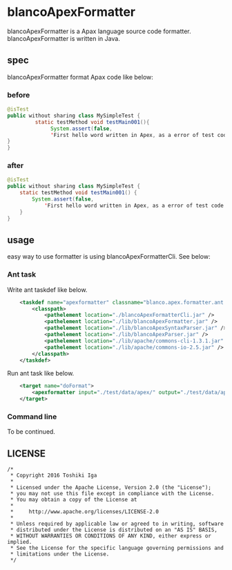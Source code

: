 # blancoApexFormatter

blancoApexFormatter is a Apax language source code formatter. blancoApexFormatter is written in Java.

## spec

blancoApexFormatter format Apax code like below:

### before

```java
@isTest
public without sharing class MySimpleTest {
         static testMethod void testMain001(){
              System.assert(false,
              'First hello word written in Apex, as a error of test code.');
}
}
```

### after

```java
@isTest
public without sharing class MySimpleTest {
    static testMethod void testMain001() {
        System.assert(false,
            'First hello word written in Apex, as a error of test code.');
    }
}
```

## usage

easy way to use formatter is using blancoApexFormatterCli. See below:

### Ant task
Write ant taskdef like below.

```xml
	<taskdef name="apexformatter" classname="blanco.apex.formatter.ant.BlancoApexFormatterTask">
		<classpath>
			<pathelement location="./blancoApexFormatterCli.jar" />
			<pathelement location="./lib/blancoApexFormatter.jar" />
			<pathelement location="./lib/blancoApexSyntaxParser.jar" />
			<pathelement location="./lib/blancoApexParser.jar" />
			<pathelement location="./lib/apache/commons-cli-1.3.1.jar" />
			<pathelement location="./lib/apache/commons-io-2.5.jar" />
		</classpath>
	</taskdef>
```

Run ant task like below.

```xml
	<target name="doFormat">
		<apexformatter input="./test/data/apex/" output="./test/data/apex.output" verbose="true" xsmashwhitespace="false" />
	</target>
```

### Command line

To be continued.

## LICENSE

```
/*
 * Copyright 2016 Toshiki Iga
 *
 * Licensed under the Apache License, Version 2.0 (the "License");
 * you may not use this file except in compliance with the License.
 * You may obtain a copy of the License at
 *
 *     http://www.apache.org/licenses/LICENSE-2.0
 *
 * Unless required by applicable law or agreed to in writing, software
 * distributed under the License is distributed on an "AS IS" BASIS,
 * WITHOUT WARRANTIES OR CONDITIONS OF ANY KIND, either express or implied.
 * See the License for the specific language governing permissions and
 * limitations under the License.
 */
```
